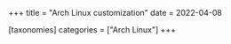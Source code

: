 +++
title = "Arch Linux customization"
date = 2022-04-08

[taxonomies]
categories = ["Arch Linux"]
+++
